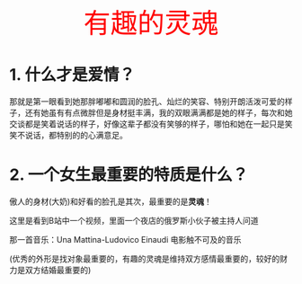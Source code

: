 <center><font color=red size=20>有趣的灵魂</font></center>

# 1. 什么才是爱情？

那就是第一眼看到她那胖嘟嘟和圆润的脸孔、灿烂的笑容、特别开朗活泼可爱的样子，还有她虽有有点微胖但是身材挺丰满，我的双眼满满都是她的样子，每次和她交谈都是笑着说话的样子，好像这辈子都没有笑够的样子，哪怕和她在一起只是笑笑不说话，都特别的的心满意足。

# 2. 一个女生最重要的特质是什么？

傲人的身材(大奶)和好看的脸孔是其次，最重要的是**灵魂**！

这里是看到B站中一个视频，里面一个夜店的俄罗斯小伙子被主持人问道

那一首音乐：Una Mattina-Ludovico Einaudi 电影触不可及的音乐

(优秀的外形是找对象最重要的，有趣的灵魂是维持双方感情最重要的，较好的财力是双方结婚最重要的)